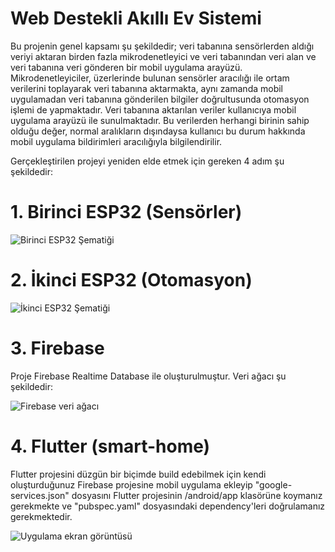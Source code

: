 # Web Destekli Akıllı Ev Sistemi

Bu projenin genel kapsamı şu şekildedir; veri tabanına sensörlerden aldığı veriyi aktaran birden fazla mikrodenetleyici ve veri tabanından veri alan ve veri tabanına veri gönderen bir mobil uygulama arayüzü. Mikrodenetleyiciler, üzerlerinde bulunan sensörler aracılığı ile ortam verilerini toplayarak veri tabanına aktarmakta, aynı zamanda mobil uygulamadan veri tabanına gönderilen bilgiler doğrultusunda otomasyon işlemi de yapmaktadır. Veri tabanına aktarılan veriler kullanıcıya mobil uygulama arayüzü ile sunulmaktadır. Bu verilerden herhangi birinin sahip olduğu değer, normal aralıkların dışındaysa kullanıcı bu durum hakkında mobil uygulama bildirimleri aracılığıyla bilgilendirilir.

Gerçekleştirilen projeyi yeniden elde etmek için gereken 4 adım şu şekildedir:

# 1. Birinci ESP32 (Sensörler)

![Birinci ESP32 Şematiği](https://i.imgur.com/y1jjjYX.png)

# 2. İkinci ESP32 (Otomasyon)

![İkinci ESP32 Şematiği](https://i.imgur.com/DhstRXS.png)

# 3. Firebase

Proje Firebase Realtime Database ile oluşturulmuştur. Veri ağacı şu şekildedir:

![Firebase veri ağacı](https://i.imgur.com/Nkz5cSt.png)

# 4. Flutter (smart-home)

Flutter projesini düzgün bir biçimde build edebilmek için kendi oluşturduğunuz Firebase projesine mobil uygulama ekleyip "google-services.json" dosyasını Flutter projesinin /android/app klasörüne koymanız gerekmekte ve "pubspec.yaml" dosyasındaki dependency'leri doğrulamanız gerekmektedir.

![Uygulama ekran görüntüsü](https://i.imgur.com/Rw7MruR.png)
